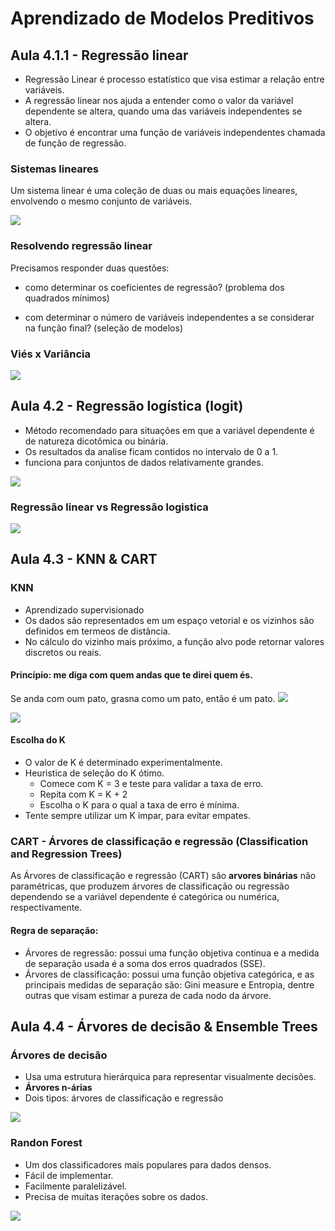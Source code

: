 
# Aprendizado de Modelos Preditivos

## Aula 4.1.1 - Regressão linear

- Regressão Linear é processo estatístico que visa estimar a relação
   entre variáveis.
- A regressão linear nos ajuda a entender como o valor da variável dependente se altera, quando uma das variáveis independentes se altera.
- O objetivo é encontrar uma função de variáveis independentes chamada de função de regressão.

### Sistemas lineares

Um sistema linear é uma coleção de duas ou mais equações lineares, envolvendo o mesmo conjunto de variáveis.

![](funcao_linear.png)

### Resolvendo regressão linear

Precisamos responder duas questões:

- como determinar os coeficientes de regressão? (problema dos quadrados mínimos)

- com determinar o número de variáveis independentes a se considerar na função final? (seleção de modelos)

### Viés x Variância

![](vies_x_variancia.png)

## Aula 4.2 - Regressão logística (logit)

- Método recomendado para situações em que a variável dependente é de natureza dicotômica ou binária.
- Os resultados da analise ficam contidos no intervalo de 0 a 1.
- funciona para conjuntos de dados relativamente grandes.

![](regressao_logistica.png)

### Regressão linear vs Regressão logistica

![](regressao_linear_vs_regressao_logistica.png)

## Aula 4.3 - KNN & CART

### KNN

- Aprendizado supervisionado
- Os dados são representados em um espaço vetorial e os vizinhos são definidos em termeos de distância.
- No cálculo do vizinho mais próximo, a função alvo pode retornar valores discretos ou reais.

#### Princípio: me diga com quem andas que te direi quem és.
Se anda com oum pato, grasna como um pato, então é um pato.
![](knn.png)

![](2020-08-01-21-00-30.png)

#### Escolha do K

- O valor de K é determinado experimentalmente.
- Heuristica de seleção do K ótimo.
  - Comece com K = 3 e teste para validar a taxa de erro.
  - Repita com K = K + 2
  - Escolha o K para o qual a taxa de erro é mínima.
- Tente sempre utilizar um K impar, para evitar empates.

### CART - Árvores de classificação e regressão (Classification and Regression Trees)

As Árvores de classificação e regressão (CART) são **arvores binárias** não paramétricas, que produzem árvores de classificação ou regressão dependendo se a variável dependente é categórica ou numérica, respectivamente.

#### Regra de separação:
- Árvores de regressão: possui uma função objetiva continua e a medida de separação usada é a soma dos erros quadrados (SSE).
- Árvores de classificação: possui uma função objetiva categórica, e as principais medidas de separação são: Gini measure e Entropia, dentre outras que visam estimar a pureza de cada nodo da árvore.

## Aula 4.4 - Árvores de decisão & Ensemble Trees

### Árvores de decisão
- Usa uma estrutura hierárquica para representar visualmente decisões.
- **Árvores n-árias**
- Dois tipos: árvores de classificação e regressão

<img src="arvore_de_decisao.png">

### Randon Forest
- Um dos classificadores mais populares para dados densos.
- Fácil de implementar.
- Facilmente paralelizável.
- Precisa de muitas iterações sobre os dados.
<img src="randon_forest.png">

